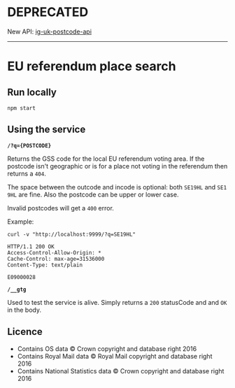 # DEPRECATED

New API: [ig-uk-postcode-api](https://github.com/Financial-Times/ig-uk-postcode-api)

---

# EU referendum place search

## Run locally

```
npm start
```

## Using the service

**`/?q={POSTCODE}`**

Returns the GSS code for the local EU referendum voting area. If the postcode isn't geographic or is for a place not voting in the referendum then returns a `404`.

The space between the outcode and incode is optional: both `SE19HL` and `SE1 9HL` are fine. Also the postcode can be upper or lower case.

Invalid postcodes will get a `400` error.

Example:

```
curl -v "http://localhost:9999/?q=SE19HL"

HTTP/1.1 200 OK
Access-Control-Allow-Origin: *
Cache-Control: max-age=31536000
Content-Type: text/plain

E09000028
```

**`/__gtg`**

Used to test the service is alive. Simply returns a `200` statusCode and and `OK` in the body.


## Licence

* Contains OS data © Crown copyright and database right 2016
* Contains Royal Mail data © Royal Mail copyright and database right 2016
* Contains National Statistics data © Crown copyright and database right 2016
